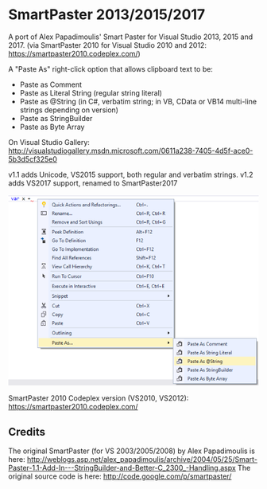 # SmartPaster 2013/2015/2017

A port of Alex Papadimoulis' Smart Paster for Visual Studio 2013, 2015 and 2017.
(via SmartPaster 2010 for Visual Studio 2010 and 2012: https://smartpaster2010.codeplex.com/)

A "Paste As" right-click option that allows clipboard text to be:

* Paste as Comment
* Paste as Literal String (regular string literal)
* Paste as @String (in C#, verbatim string; in VB, CData or VB14 multi-line strings depending on version)
* Paste as StringBuilder
* Paste as Byte Array

On Visual Studio Gallery:
http://visualstudiogallery.msdn.microsoft.com/0611a238-7405-4d5f-ace0-5b3d5cf325e0

v1.1 adds Unicode, VS2015 support, both regular and verbatim strings.
v1.2 adds VS2017 support, renamed to SmartPaster2017

![Screenshot](Screenshot.png?raw=true)

SmartPaster 2010 Codeplex version (VS2010, VS2012):
https://smartpaster2010.codeplex.com/

## Credits

The original SmartPaster (for VS 2003/2005/2008) by Alex Papadimoulis is here: http://weblogs.asp.net/alex_papadimoulis/archive/2004/05/25/Smart-Paster-1.1-Add-In---StringBuilder-and-Better-C_2300_-Handling.aspx
The original source code is here: http://code.google.com/p/smartpaster/